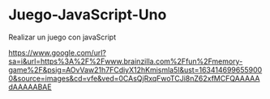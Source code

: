 # Juego-JavaScript-Uno
Realizar un juego con javaScript

https://www.google.com/url?sa=i&url=https%3A%2F%2Fwww.brainzilla.com%2Ffun%2Fmemory-game%2F&psig=AOvVaw21h7FCdiyX12hKmismla5l&ust=1634146996559000&source=images&cd=vfe&ved=0CAsQjRxqFwoTCJi8nZ62xfMCFQAAAAAdAAAAABAE
